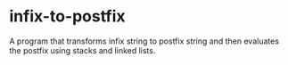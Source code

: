 # infix-to-postfix
A program that transforms infix string to postfix string and then evaluates the postfix using stacks and linked lists. 
